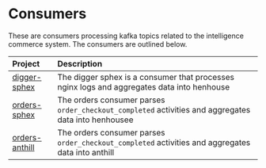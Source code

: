 # Consumers

These are consumers processing kafka topics related to the intelligence commerce 
system. The consumers are outlined below.

| Project                                | Description                                                                                                  |
|:---------------------------------------|:-------------------------------------------------------------------------------------------------------------|
| [digger-sphex](digger-sphex)           | The digger sphex is a consumer that processes nginx logs and aggregates data into henhouse |
| [orders-sphex](orders-sphex)           | The orders consumer parses `order_checkout_completed` activities and aggregates data into henhousee |
| [orders-anthill](orders-anthill) | The orders consumer parses `order_checkout_completed` activities and aggregates data into anthill |

